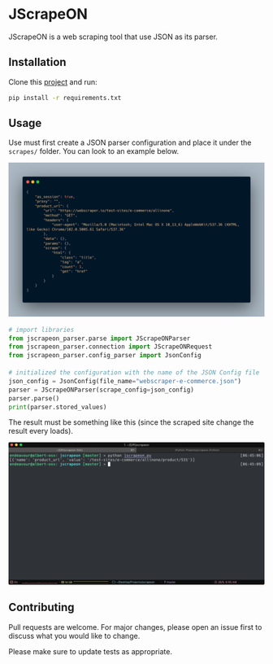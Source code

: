 # JScrapeON
JScrapeON is a web scraping tool that use JSON as its parser.


## Installation

Clone this [project](https://github.com/johnalbert-dot-py/JScrapeON/tree/master) and run:
```bash
pip install -r requirements.txt
```

## Usage

Use must first create a JSON parser configuration and place it under the `scrapes/` folder. You can look to an example below.

<img src="screenshots/JSON%20Parser%20Config%20-%20Example%20copy.png" alt="JSON Configuration Exmaple"/>


```python
# import libraries
from jscrapeon_parser.parse import JScrapeONParser
from jscrapeon_parser.connection import JScrapeONRequest
from jscrapeon_parser.config_parser import JsonConfig

# initialized the configuration with the name of the JSON Config file
json_config = JsonConfig(file_name="webscraper-e-commerce.json")
parser = JScrapeONParser(scrape_config=json_config)
parser.parse()
print(parser.stored_values)
```

The result must be something like this (since the scraped site change the result every loads).

<img src="https://github.com/johnalbert-dot-py/JScrapeON/blob/master/screenshots/Result%20-%20Example.png" alt="Example of Result">


## Contributing
Pull requests are welcome. For major changes, please open an issue first to discuss what you would like to change.

Please make sure to update tests as appropriate.
